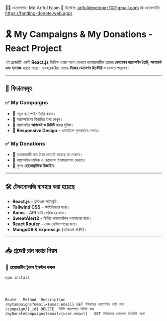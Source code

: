👨‍💻 ডেভেলপার: Md.Ariful Islam
📧 ইমেইল: arifuldeveloper70@gmail.com
🌐 ওয়েবসাইট: https://fanding-donate.web.app/



# 🎗 My Campaigns & My Donations - React Project

এই প্রজেক্টটি একটি **React.js** ভিত্তিক ওয়েব অ্যাপ যেখানে ব্যবহারকারীরা তাদের **ডোনেশন ক্যাম্পেইন তৈরি, আপডেট এবং ম্যানেজ** করতে পারে। ব্যবহারকারীরা তাদের **নিজের ডোনেশন হিস্টোরি** ও দেখতে পারবেন।

---

## 🚀 ফিচারসমূহ

### ✅ **My Campaigns**
- 🔹 নতুন ক্যাম্পেইন তৈরি করুন।
- 🔹 ক্যাম্পেইনের বিস্তারিত তথ্য দেখুন।
- 🔹 ক্যাম্পেইন **আপডেট ও ডিলিট** করার সুবিধা।
- 🔹 **Responsive Design** – মোবাইলে সুন্দরভাবে দেখায়।

### ✅ **My Donations**
- 🔹 ব্যবহারকারী কত টাকা ডোনেট করেছে তা দেখাবে।
- 🔹 ক্যাম্পেইন মালিক ও ডোনেশন ইনফরমেশন দেখাবে।
- 🔹 সুন্দর **হোলোগ্রাফিক ডিজাইন**।

---

## 🛠 টেকনোলজি ব্যবহার করা হয়েছে

- **React.js** - ফ্রন্টএন্ড লাইব্রেরি।
- **Tailwind CSS** - স্টাইলিংয়ের জন্য।
- **Axios** - API ডাটা ফেচিংয়ের জন্য।
- **SweetAlert2** - ডিলিট কনফার্মেশন পপআপের জন্য।
- **React Router** - পেজ নেভিগেশনের জন্য।
- **MongoDB & Express.js** (ব্যাকএন্ড API)।

---

## 📥 প্রজেক্ট রান করার নিয়ম

### 🔹 **প্রয়োজনীয় টুলস ইনস্টল করুন**
```sh
npm install




Route	Method	Description
/myCampaigns?email={user.email}	GET	ইউজারের ক্যাম্পেইন ডাটা আনা
/campaign/{_id}	DELETE	নির্দিষ্ট ক্যাম্পেইন ডিলিট করা
/myDonateCampaigns?email={user.email}	GET	ইউজারের ডোনেশন হিস্টোরি আনা